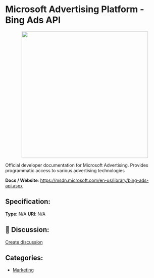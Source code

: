# Microsoft Advertising Platform - Bing Ads API
<p align="center">
    <img width="400" src="https://raw.githubusercontent.com/apis-list/apis-list/apis/microsoft-advertising-platform-bing-ads-api/logo_256x256.png" />
</p>

Official developer documentation for Microsoft Advertising. Provides programmatic access to various advertising technologies

**Docs / Website**: https://msdn.microsoft.com/en-us/library/bing-ads-api.aspx

## Specification:
**Type**:  N/A 
**URI**:  N/A 

## 💬 Discussion:
[Create discussion](link)

## Categories:
- [Marketing](https://github.com/apis-list/apis-list#marketing)





